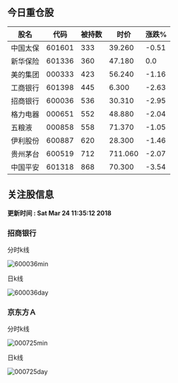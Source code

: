
## 今日重仓股 

|股名|代码|被持数|时价|涨跌%|
|---|---|---|---|---|
|中国太保|601601|333|39.260|-0.51|
|新华保险|601336|360|47.180|0.0|
|美的集团|000333|423|56.240|-1.16|
|工商银行|601398|445|6.300|-2.63|
|招商银行|600036|536|30.310|-2.95|
|格力电器|000651|552|48.880|-2.04|
|五粮液|000858|558|71.370|-1.05|
|伊利股份|600887|620|28.300|-1.46|
|贵州茅台|600519|712|711.060|-2.07|
|中国平安|601318|868|70.300|-3.54|

## 关注股信息
**更新时间 : Sat Mar 24 11:35:12 2018**
### 招商银行 
分时k线

![600036min](http://image.sinajs.cn/newchart/min/n/sh600036.gif)

日k线

![600036day](http://image.sinajs.cn/newchart/daily/n/sh600036.gif)

### 京东方Ａ 
分时k线

![000725min](http://image.sinajs.cn/newchart/min/n/sz000725.gif)

日k线

![000725day](http://image.sinajs.cn/newchart/daily/n/sz000725.gif)
